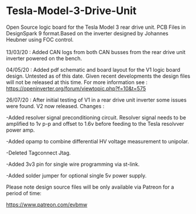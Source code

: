 # Tesla-Model-3-Drive-Unit
Open Source logic board for the Tesla Model 3 rear drive unit. PCB Files in DesignSpark 9 format.Based on the inverter designed by Johannes Heubner using FOC control.
<br>
<br>
13/03/20 : Added CAN logs from both CAN busses from the rear drive unit inverter powered on the bench.

04/05/20 : Added pdf schematic and board layout for the V1 logic board design. Untested as of this date. Given recent developments the design files will not be released at this time. For more information see : <br>
https://openinverter.org/forum/viewtopic.php?f=10&t=575


26/07/20 : After initial testing of V1 in a rear drive unit inverter some issues were found. V2 now released. Changes :

-Added resolver signal preconditioning circuit. Resolver signal needs to be amplified to 1v p-p and offset to 1.6v before feeding to the Tesla resolvver power amp.

-Added opamp to combine differential HV voltage measurement to unipolar.

-Deleted Tagconnect Jtag.

-Added 3v3 pin for single wire programming via st-link.

-Added solder jumper for optional single 5v power supply.


Please note design source files will be only available via Patreon for a period of time:

https://www.patreon.com/evbmw
